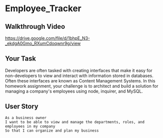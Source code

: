 # Employee_Tracker

## Walkthrough Video
https://drive.google.com/file/d/1bhpE_N3-_ekdgA0Gmo_RXumCdoqwnr9g/view

## Your Task
Developers are often tasked with creating interfaces that make it easy for non-developers to view and interact with information stored in databases. Often these interfaces are known as Content Management Systems. In this homework assignment, your challenge is to architect and build a solution for managing a company's employees using node, inquirer, and MySQL.


## User Story
```
As a business owner
I want to be able to view and manage the departments, roles, and employees in my company
So that I can organize and plan my business
```
